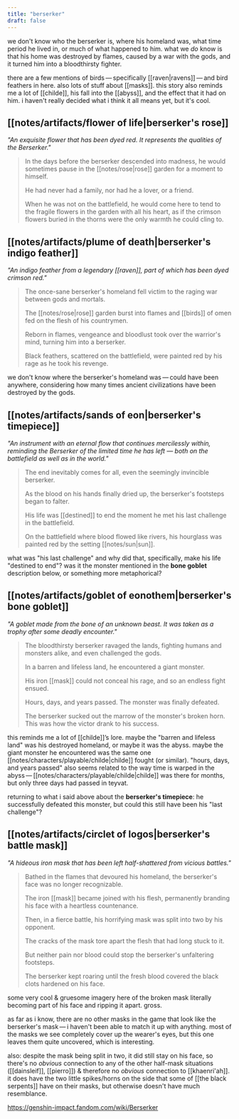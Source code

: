 ```yaml
---
title: "berserker"
draft: false
---
```


we don't know who the berserker is, where his homeland was, what time period he lived in, or much of what happened to him. what we *do* know is that his home was destroyed by flames, caused by a war with the gods, and it turned him into a bloodthirsty fighter. 

there are a few mentions of birds — specifically [[raven|ravens]] — and bird feathers in here. also lots of stuff about [[masks]]. this story also reminds me a lot of [[childe]], his fall into the [[abyss]], and the effect that it had on him. i haven't really decided what i think it all means yet, but it's cool.

## [[notes/artifacts/flower of life|berserker's rose]]
*"An exquisite flower that has been dyed red. It represents the qualities of the Berserker."*
> In the days before the berserker descended into madness, he would sometimes pause in the [[notes/rose|rose]] garden for a moment to himself.  
> 
> He had never had a family, nor had he a lover, or a friend.  
> 
> When he was not on the battlefield, he would come here to tend to the fragile flowers in the garden with all his heart, as if the crimson flowers buried in the thorns were the only warmth he could cling to.

## [[notes/artifacts/plume of death|berserker's indigo feather]]
*"An indigo feather from a legendary [[raven]], part of which has been dyed crimson red."*
> The once-sane berserker's homeland fell victim to the raging war between gods and mortals.  
> 
> The [[notes/rose|rose]] garden burst into flames and [[birds]] of omen fed on the flesh of his countrymen.  
> 
> Reborn in flames, vengeance and bloodlust took over the warrior's mind, turning him into a berserker.  
> 
> Black feathers, scattered on the battlefield, were painted red by his rage as he took his revenge.

we don't know where the berserker's homeland was — could have been anywhere, considering how many times ancient civilizations have been destroyed by the gods.

## [[notes/artifacts/sands of eon|berserker's timepiece]]
*"An instrument with an eternal flow that continues mercilessly within, reminding the Berserker of the limited time he has left — both on the battlefield as well as in the world."*
> The end inevitably comes for all, even the seemingly invincible berserker.  
> 
> As the blood on his hands finally dried up, the berserker's footsteps began to falter.  
> 
> His life was [[destined]] to end the moment he met his last challenge in the battlefield.  
> 
> On the battlefield where blood flowed like rivers, his hourglass was painted red by the setting [[notes/sun|sun]].

what was "his last challenge" and why did that, specifically, make his life "destined to end"? was it the monster mentioned in the **bone goblet** description below, or something more metaphorical? 

## [[notes/artifacts/goblet of eonothem|berserker's bone goblet]]
*"A goblet made from the bone of an unknown beast. It was taken as a trophy after some deadly encounter."*
> The bloodthirsty berserker ravaged the lands, fighting humans and monsters alike, and even challenged the gods.  
> 
> In a barren and lifeless land, he encountered a giant monster.  
> 
> His iron [[mask]] could not conceal his rage, and so an endless fight ensued.  
> 
> Hours, days, and years passed. The monster was finally defeated.  
> 
> The berserker sucked out the marrow of the monster's broken horn. This was how the victor drank to his success.

this reminds me a lot of [[childe]]’s lore. maybe the "barren and lifeless land" was his destroyed homeland, or maybe it was the abyss. maybe the giant monster he encountered was the same one [[notes/characters/playable/childe|childe]] fought (or similar). "hours, days, and years passed" also seems related to the way time is warped in the abyss — [[notes/characters/playable/childe|childe]] was there for months, but only three days had passed in teyvat. 

returning to what i said above about the **berserker's timepiece**: he successfully defeated this monster, but could this still have been his "last challenge"? 

## [[notes/artifacts/circlet of logos|berserker's battle mask]]
*"A hideous iron mask that has been left half-shattered from vicious battles."*
> Bathed in the flames that devoured his homeland, the berserker's face was no longer recognizable.  
> 
> The iron [[mask]] became joined with his flesh, permanently branding his face with a heartless countenance.  
> 
> Then, in a fierce battle, his horrifying mask was split into two by his opponent.  
> 
> The cracks of the mask tore apart the flesh that had long stuck to it.  
> 
> But neither pain nor blood could stop the berserker's unfaltering footsteps.  
> 
> The berserker kept roaring until the fresh blood covered the black clots hardened on his face.

some very cool & gruesome imagery here of the broken mask literally becoming part of his face and ripping it apart. gross.

as far as i know, there are no other masks in the game that look like the berserker's mask — i haven't been able to match it up with anything. most of the masks we see completely cover up the wearer's eyes, but this one leaves them quite uncovered, which is interesting. 

also: despite the mask being split in two, it did still stay on his face, so there's no *obvious* connection to any of the other half-mask situations ([[dainsleif]], [[pierro]]) & therefore no *obvious* connection to [[khaenri'ah]]. it does have the two little spikes/horns on the side that some of [[the black serpents]] have on their masks, but otherwise doesn't have much resemblance.

https://genshin-impact.fandom.com/wiki/Berserker